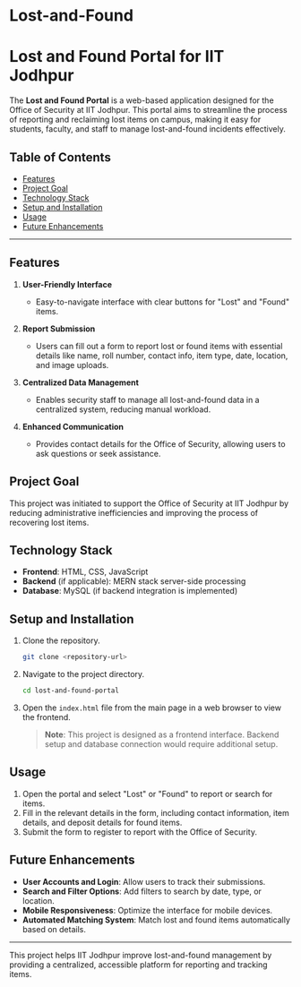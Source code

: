 # Lost-and-Found

# Lost and Found Portal for IIT Jodhpur

The **Lost and Found Portal** is a web-based application designed for the Office of Security at IIT Jodhpur. This portal aims to streamline the process of reporting and reclaiming lost items on campus, making it easy for students, faculty, and staff to manage lost-and-found incidents effectively.

## Table of Contents

- [Features](#features)
- [Project Goal](#project-goal)
- [Technology Stack](#technology-stack)
- [Setup and Installation](#setup-and-installation)
- [Usage](#usage)
- [Future Enhancements](#future-enhancements)

---

## Features

1. **User-Friendly Interface**
   - Easy-to-navigate interface with clear buttons for "Lost" and "Found" items.

2. **Report Submission**
   - Users can fill out a form to report lost or found items with essential details like name, roll number, contact info, item type, date, location, and image uploads.

3. **Centralized Data Management**
   - Enables security staff to manage all lost-and-found data in a centralized system, reducing manual workload.

4. **Enhanced Communication**
   - Provides contact details for the Office of Security, allowing users to ask questions or seek assistance.

## Project Goal

This project was initiated to support the Office of Security at IIT Jodhpur by reducing administrative inefficiencies and improving the process of recovering lost items.

## Technology Stack

- **Frontend**: HTML, CSS, JavaScript
- **Backend** (if applicable): MERN stack server-side processing
- **Database**: MySQL (if backend integration is implemented)

## Setup and Installation

1. Clone the repository.
   ```bash
   git clone <repository-url>
   ```
2. Navigate to the project directory.
   ```bash
   cd lost-and-found-portal
   ```
3. Open the `index.html` file from the main page in a web browser to view the frontend.

   > **Note**: This project is designed as a frontend interface. Backend setup and database connection would require additional setup.

## Usage

1. Open the portal and select "Lost" or "Found" to report or search for items.
2. Fill in the relevant details in the form, including contact information, item details, and deposit details for found items.
3. Submit the form to register to report with the Office of Security.

## Future Enhancements

- **User Accounts and Login**: Allow users to track their submissions.
- **Search and Filter Options**: Add filters to search by date, type, or location.
- **Mobile Responsiveness**: Optimize the interface for mobile devices.
- **Automated Matching System**: Match lost and found items automatically based on details.


---

This project helps IIT Jodhpur improve lost-and-found management by providing a centralized, accessible platform for reporting and tracking items.
